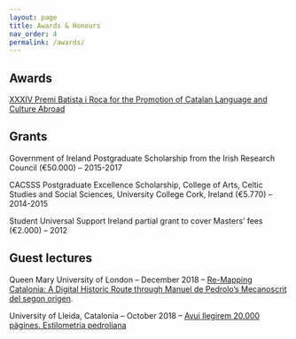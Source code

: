 ```yaml
---
layout: page
title: Awards & Honours
nav_order: 4
permalink: /awards/
---
```


## Awards

[XXXIV Premi Batista i Roca for the Promotion of Catalan Language and Culture Abroad](https://www.ucc.ie/en/sllc/news/dr-pedro-nilsson-fernandez-awarded-the-xxxiv-premi-josep-m-batista-i-roca-.html)


## Grants

Government of Ireland Postgraduate Scholarship from the Irish Research Council (€50.000) – 2015-2017 

CACSSS Postgraduate Excellence Scholarship, College of Arts, Celtic Studies and Social Sciences, University College Cork, Ireland (€5.770) – 2014-2015

Student Universal Support Ireland partial grant to cover Masters’ fees (€2.000) – 2012

## Guest lectures

Queen Mary University of London – December 2018 – [Re-Mapping Catalonia: A Digital Historic Route through Manuel de Pedrolo’s Mecanoscrit del segon origen](https://ccsqmul.com/queen-mary-catalan-seminars/).

University of Lleida, Catalonia – October 2018 – [Avui llegirem 20.000 pàgines. Estilometria pedroliana](http://www.catedramariustorres.udl.cat/activitats/conferencies.php#conf_13)
